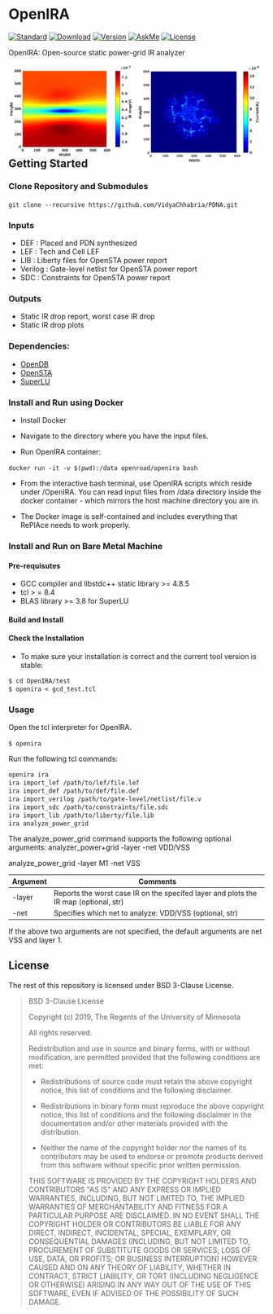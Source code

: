 # OpenIRA
[![Standard](https://img.shields.io/badge/C%2B%2B-17-blue)](https://en.wikipedia.org/wiki/C%2B%2B#Standardization)
[![Download](https://img.shields.io/badge/Download-here-red)](https://github.com/VidyaChhabria/PDNA/archive/master.zip)
[![Version](https://img.shields.io/badge/version-0.1-green)](https://github.com/VidyaChhabria/PDNA/tree/master)
[![AskMe](https://img.shields.io/badge/ask-me-yellow)](https://github.com/VidyaChhabria/PDNA/issues)
[![License](https://img.shields.io/badge/License-BSD%203--Clause-blue.svg)](https://opensource.org/licenses/BSD-3-Clause)

OpenIRA: Open-source static power-grid IR analyzer

<img align = "right" width="50%" src="doc/current_map.jpg">
<img align = "right" width="50%" src="doc/ir_map.jpg">

## Getting Started

### Clone Repository and Submodules
`git clone --recursive https://github.com/VidyaChhabria/PDNA.git`

### Inputs
* DEF : Placed and PDN synthesized
* LEF : Tech and Cell LEF
* LIB : Liberty files for OpenSTA power report
* Verilog : Gate-level netlist for OpenSTA power report
* SDC : Constraints for OpenSTA power report

###  Outputs
* Static IR drop report, worst case IR drop
* Static IR drop plots


### Dependencies:
- [OpenDB](https://github.com/The-OpenROAD-Project/OpenDB/tree/develop)
- [OpenSTA](https://github.com/The-OpenROAD-Project/OpenSTA)
- [SuperLU](https://github.com/xiaoyeli/superlu)
   

### Install and Run using Docker

- Install Docker

- Navigate to the directory where you have the input files.

- Run OpenIRA container:

`docker run -it -v $(pwd):/data openroad/openira bash`

- From the interactive bash terminal, use OpenIRA scripts which reside under /OpenIRA. You can read input files from /data directory inside the docker container - which mirrors the host machine directory you are in.

- The Docker image is self-contained and includes everything that RePlAce needs to work properly.

### Install and Run on Bare Metal Machine

#### Pre-requisutes
- GCC compiler and libstdc++ static library >= 4.8.5
- tcl > = 8.4
- BLAS library >= 3.8 for SuperLU


#### Build and Install


#### Check the Installation
- To make sure your installation is correct and the current tool version is
  stable:

```
$ cd OpenIRA/test
$ openira < gcd_test.tcl
```


### Usage

Open the tcl interpreter for OpenIRA.


`$ openira`

Run the following tcl commands:

```
openira ira
ira import_lef /path/to/lef/file.lef
ira import_def /path/to/def/file.def
ira import_verilog /path/to/gate-level/netlist/file.v
ira import_sdc /path/to/constraints/file.sdc 
ira import_lib /path/to/liberty/file.lib
ira analyze_power_grid
```

The analyze_power_grid command supports the following optional arguments:
analyzer_power+grid -layer <str> -net VDD/VSS


analyze_power_grid -layer M1 -net VSS

| Argument              	| Comments                                                                             	|
|-----------------------	|--------------------------------------------------------------------------------------	|
| -layer <str>              | Reports the worst case IR on the specifed layer and plots the IR map (optional, str)  |
| -net <str>          	    | Specifies which net to analyze: VDD/VSS (optional, str)   	                        |


If the above two arguments are not specified, the default arguments are net VSS and layer 1.

## License
The rest of this repository is licensed under BSD 3-Clause License.

>BSD 3-Clause License
>
>Copyright (c) 2019, The Regents of the University of Minnesota
>
>All rights reserved.
>
>Redistribution and use in source and binary forms, with or without
>modification, are permitted provided that the following conditions are met:
>
>* Redistributions of source code must retain the above copyright notice, this
>  list of conditions and the following disclaimer.
>
>* Redistributions in binary form must reproduce the above copyright notice,
>  this list of conditions and the following disclaimer in the documentation
>  and/or other materials provided with the distribution.
>
>* Neither the name of the copyright holder nor the names of its
>  contributors may be used to endorse or promote products derived from
>  this software without specific prior written permission.
>
>THIS SOFTWARE IS PROVIDED BY THE COPYRIGHT HOLDERS AND CONTRIBUTORS "AS IS"
>AND ANY EXPRESS OR IMPLIED WARRANTIES, INCLUDING, BUT NOT LIMITED TO, THE
>IMPLIED WARRANTIES OF MERCHANTABILITY AND FITNESS FOR A PARTICULAR PURPOSE ARE
>DISCLAIMED. IN NO EVENT SHALL THE COPYRIGHT HOLDER OR CONTRIBUTORS BE LIABLE
>FOR ANY DIRECT, INDIRECT, INCIDENTAL, SPECIAL, EXEMPLARY, OR CONSEQUENTIAL
>DAMAGES (INCLUDING, BUT NOT LIMITED TO, PROCUREMENT OF SUBSTITUTE GOODS OR
>SERVICES; LOSS OF USE, DATA, OR PROFITS; OR BUSINESS INTERRUPTION) HOWEVER
>CAUSED AND ON ANY THEORY OF LIABILITY, WHETHER IN CONTRACT, STRICT LIABILITY,
>OR TORT (INCLUDING NEGLIGENCE OR OTHERWISE) ARISING IN ANY WAY OUT OF THE USE
>OF THIS SOFTWARE, EVEN IF ADVISED OF THE POSSIBILITY OF SUCH DAMAGE.
